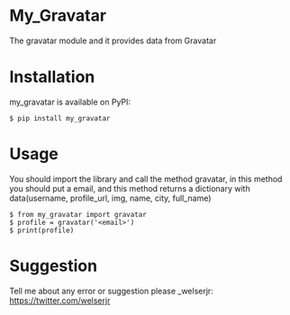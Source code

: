 # My_Gravatar

The gravatar module and it provides data from Gravatar

# Installation
my_gravatar is available on PyPI:

    $ pip install my_gravatar

# Usage
You should import the library and call the method gravatar, in this method you should put a email, and this method returns a dictionary with data(username, profile_url, img, name, city, full_name) 

    $ from my_gravatar import gravatar
    $ profile = gravatar('<email>')
    $ print(profile)

# Suggestion
Tell me about any error or suggestion please _welserjr: https://twitter.com/welserjr
